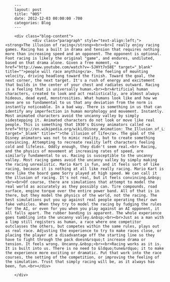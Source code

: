 
        ---
        layout: post
        title: "005"
        date: 2012-12-03 00:00:00 -700
        categories: Blog
        ---

        <div class="blog-content">
				<div class="paragraph" style="text-align:left;"><strong>The illusion of racing</strong><br><br>I really enjoy racing games. Racing has a built in drama and tension that requires nothing more than increasing speed and an opponent. The opponent is optional. Foot racing is likely the original "game", and endures, undiluted, based on that drama alone. Given a free moment, <a href="http://www.youtube.com/watch?v=-5JHYt7n58E" target="_blank" title="">people will race anything</a>. The feeling of mounting velocity, driving headlong toward the finish. Toward the goal, the next corner, the next target. It's a rush of energy and excitement that builds in the center of your chest and radiates outward. Racing is a feeling that is universally human.<br><br>Artificial human characters, created to look and act realistically, are almost always hideous, dead eyed, monstrosities. What humans look like and how we move are so fundamental to us that any deviation from the norm is instantly noticeable. In a bad way. There is something in us that can identify any imperfection in human morphology and movement. Instantly. Most animated characters avoid the uncanny valley by simply sidestepping it. Animated characters do not look or move like real people. This is something that 1930's Disney animators called <a href="http://en.wikipedia.org/wiki/Disney_Animation:_The_Illusion_of_Life" target="_blank" title="">the illusion of life</a>. The goal of the Disney animators was not to mimic reality, but to create something convincing. Attempting to recreate reality left characters feeling cold and lifeless. Oddly enough, they didn't seem real.<br> Racing, and the physics of movement at increasing rates of speed, are similarly fundamental to us. Racing is susceptible to the uncanny valley. Most racing games avoid the uncanny valley by simply making the racing unrealistic. Mario Kart is fun, and it feels sort of like racing, because it is nothing at all like really racing. Mario Kart is more like the board game Sorry played at high speed. We can call it the illusion of racing. It's not real, but it feels convincing.&nbsp;<br><br>Of course, there are simulations that attempt to model the real world as accurately as they possibly can. Tire compounds, road surface, engine torque over the entire power band. All of that is in there, but they model the physics of the world, not the racing. The best simulations put you up against real people operating their own fake vehicles. When they try to model the racing by fudging the rules for the AI, or even for you when you play against an AI opponent, it all falls apart. The rubber banding is apparent. The whole experience goes tumbling into the uncanny valley.&nbsp;<br><br>Just as a man with a limp still registers as human, a race where one competitor outclasses the others, but competes within the same rules, plays out as real race. Adjusting the experience to try to make races close, or placing the player at a disadvantage off the starting line so they have to fight through the pack doesn&rsquo;t increase drama or tension. It feels wrong. Uncanny.&nbsp;<br><br>Racing works as it is. It is built into us. There is no need to &ldquo;tune&rdquo; it to make the experience more exciting or dramatic. Put that work into the race courses, the setting of the competition, or improving the feeling of the simulation. Trust that simply racing will be, as it always has been, fun.<br></div>

		</div>
        